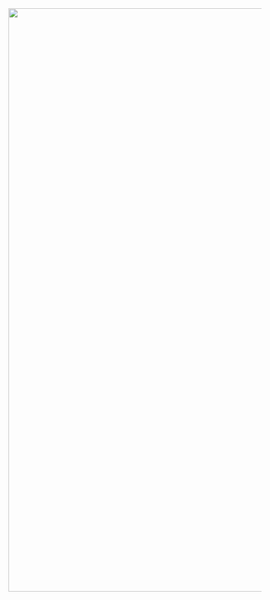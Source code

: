 <img width="1159" src="![화면 캡처 2024-11-16 014108](https://github.com/user-attachments/assets/c28833ad-0399-441a-8f8c-e3e33fc8d82f)">
